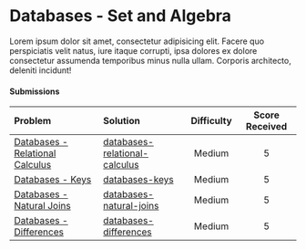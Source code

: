 # Databases - Set and Algebra
Lorem ipsum dolor sit amet, consectetur adipisicing elit. Facere quo perspiciatis velit natus, iure itaque corrupti, ipsa dolores ex dolore consectetur assumenda temporibus minus nulla ullam. Corporis architecto, deleniti incidunt!

#### Submissions
| Problem | Solution | Difficulty | Score Received |
| :--- | :--- | :---: | :---: |
| [Databases - Relational Calculus](https://www.hackerrank.com/challenges/databases-relational-calculus) | [databases-relational-calculus](databases-relational-calculus/solution.txt) | Medium | 5 |
| [Databases - Keys](https://www.hackerrank.com/challenges/databases-keys) | [databases-keys](databases-keys/solution.txt) | Medium | 5 |
| [Databases - Natural Joins](https://www.hackerrank.com/challenges/databases-natural-joins) | [databases-natural-joins](databases-natural-joins/solution.txt) | Medium | 5 |
| [Databases - Differences](https://www.hackerrank.com/challenges/databases-differences) | [databases-differences](databases-differences/solution.txt) | Medium | 5 |

